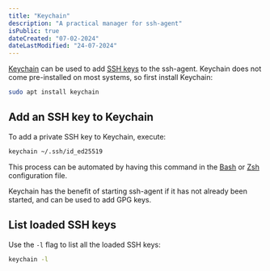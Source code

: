 ```yaml
---
title: "Keychain"
description: "A practical manager for ssh-agent"
isPublic: true
dateCreated: "07-02-2024"
dateLastModified: "24-07-2024"
---
```


[Keychain](https://www.funtoo.org/Funtoo:Keychain) can be used to add
[SSH keys](ssh-key) to the ssh-agent. Keychain does not come pre-installed on
most systems, so first install Keychain:

```sh
sudo apt install keychain
```

## Add an SSH key to Keychain
To add a private SSH key to Keychain, execute:

```sh
keychain ~/.ssh/id_ed25519
```

This process can be automated by having this command in the [Bash](bash) or
[Zsh](zsh) configuration file.

Keychain has the benefit of starting ssh-agent if it has not already been
started, and can be used to add GPG keys.

## List loaded SSH keys
Use the `-l` flag to list all the loaded SSH keys:

```sh
keychain -l
```
